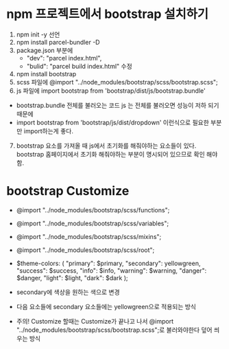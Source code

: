 # npm 프로젝트에서 bootstrap 설치하기
1. npm init -y 선언
2. npm install parcel-bundler -D 
3. package.json 부분에 
    - "dev": "parcel index.html",
    - "bulid": "parcel build index.html" 수정
4. npm install bootstrap
5. scss 파일에 @import "../node_modules/bootstrap/scss/bootstrap.scss"; 
6. js 파일에 import bootstrap from 'bootstrap/dist/js/bootstrap.bundle'
- bootstrap.bundle 전체를 불러오는 코드 js 는 전체를 불러오면 성능이 저하 되기 때문에
- import bootstrap from 'bootstrap/js/dist/dropdown' 이런식으로 필요한 부분만 import하는게 좋다.
7. bootstrap 요소를 가져올 때 js에서 초기화를 해줘야하는 요소들이 있다. bootstrap 홈페이지에서 초기화 해줘야하는 부분이 명시되어 있으므로 확인 해야함.
# bootstrap Customize
- @import "../node_modules/bootstrap/scss/functions";
- @import "../node_modules/bootstrap/scss/variables";
- @import "../node_modules/bootstrap/scss/mixins";
- @import "../node_modules/bootstrap/scss/root";
   
- $theme-colors: (
  "primary":    $primary,
  "secondary":  yellowgreen,
  "success":    $success,
  "info":       $info,
  "warning":    $warning,
  "danger":     $danger,
  "light":      $light,
  "dark":       $dark
);
- secondary에 색상을 원하는 색으로 변경
- 다음 요소들에 secondary 요소들에는 yellowgreen으로 적용되는 방식
- 주의! Customize 할때는 Customize가 끝나고 나서 @import "../node_modules/bootstrap/scss/bootstrap.scss";로 불러와야한다 덮어 씌우는 방식
